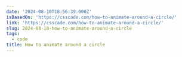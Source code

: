 ```yaml
---
date: '2024-08-10T18:56:39.000Z'
isBasedOn: 'https://csscade.com/how-to-animate-around-a-circle/'
link: 'https://csscade.com/how-to-animate-around-a-circle/'
slug: 2024-08-10-how-to-animate-around-a-circle
tags:
  - code
title: How to animate around a circle
---
```

 
